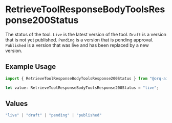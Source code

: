 # RetrieveToolResponseBodyToolsResponse200Status

The status of the tool. `Live` is the latest version of the tool. `Draft` is a version that is not yet published. `Pending` is a version that is pending approval. `Published` is a version that was live and has been replaced by a new version.

## Example Usage

```typescript
import { RetrieveToolResponseBodyToolsResponse200Status } from "@orq-ai/node/models/operations";

let value: RetrieveToolResponseBodyToolsResponse200Status = "live";
```

## Values

```typescript
"live" | "draft" | "pending" | "published"
```